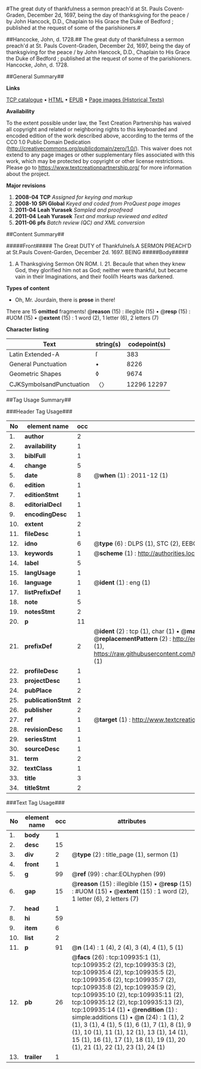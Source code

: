 #The great duty of thankfulness a sermon preach'd at St. Pauls Covent-Graden, December 2d, 1697, being the day of thanksgiving for the peace / by John Hancock, D.D., Chaplain to His Grace the Duke of Bedford ; published at the request of some of the parishioners.#

##Hancocke, John, d. 1728.##
The great duty of thankfulness a sermon preach'd at St. Pauls Covent-Graden, December 2d, 1697, being the day of thanksgiving for the peace / by John Hancock, D.D., Chaplain to His Grace the Duke of Bedford ; published at the request of some of the parishioners.
Hancocke, John, d. 1728.

##General Summary##

**Links**

[TCP catalogue](http://www.ota.ox.ac.uk/tcp/)  • 
[HTML](http://tei.it.ox.ac.uk/tcp/Texts-HTML/free/A45/A45489.html)  • 
[EPUB](http://tei.it.ox.ac.uk/tcp/Texts-EPUB/free/A45/A45489.epub) • 
[Page images (Historical Texts)](https://historicaltexts.jisc.ac.uk/eebo-27057955e)

**Availability**

To the extent possible under law, the Text Creation Partnership has waived all copyright and related or neighboring rights to this keyboarded and encoded edition of the work described above, according to the terms of the CC0 1.0 Public Domain Dedication (http://creativecommons.org/publicdomain/zero/1.0/). This waiver does not extend to any page images or other supplementary files associated with this work, which may be protected by copyright or other license restrictions. Please go to https://www.textcreationpartnership.org/ for more information about the project.

**Major revisions**

1. __2008-04__ __TCP__ *Assigned for keying and markup*
1. __2008-10__ __SPi Global__ *Keyed and coded from ProQuest page images*
1. __2011-04__ __Leah Yurasek__ *Sampled and proofread*
1. __2011-04__ __Leah Yurasek__ *Text and markup reviewed and edited*
1. __2011-06__ __pfs__ *Batch review (QC) and XML conversion*

##Content Summary##

#####Front#####
The Great DUTY of Thankfulneſs.A SERMON PREACH'D at St.Pauls Covent-Garden, December 2d. 1697. BEING
#####Body#####

1. A Thanksgiving Sermon ON ROM. I. 21. Becauſe that when they knew God, they glorified him not as God; neither were thankful, but became vain in their Imaginations, and their fooliſh Hearts was darkened.

**Types of content**

  * Oh, Mr. Jourdain, there is **prose** in there!

There are 15 **omitted** fragments! 
 @__reason__ (15) : illegible (15)  •  @__resp__ (15) : #UOM (15)  •  @__extent__ (15) : 1 word (2), 1 letter (6), 2 letters (7)

**Character listing**


|Text|string(s)|codepoint(s)|
|---|---|---|
|Latin Extended-A|ſ|383|
|General Punctuation|•|8226|
|Geometric Shapes|◊|9674|
|CJKSymbolsandPunctuation|〈〉|12296 12297|

##Tag Usage Summary##

###Header Tag Usage###

|No|element name|occ|attributes|
|---|---|---|---|
|1.|__author__|2||
|2.|__availability__|1||
|3.|__biblFull__|1||
|4.|__change__|5||
|5.|__date__|8| @__when__ (1) : 2011-12 (1)|
|6.|__edition__|1||
|7.|__editionStmt__|1||
|8.|__editorialDecl__|1||
|9.|__encodingDesc__|1||
|10.|__extent__|2||
|11.|__fileDesc__|1||
|12.|__idno__|6| @__type__ (6) : DLPS (1), STC (2), EEBO-CITATION (1), OCLC (1), VID (1)|
|13.|__keywords__|1| @__scheme__ (1) : http://authorities.loc.gov/ (1)|
|14.|__label__|5||
|15.|__langUsage__|1||
|16.|__language__|1| @__ident__ (1) : eng (1)|
|17.|__listPrefixDef__|1||
|18.|__note__|5||
|19.|__notesStmt__|2||
|20.|__p__|11||
|21.|__prefixDef__|2| @__ident__ (2) : tcp (1), char (1)  •  @__matchPattern__ (2) : ([0-9\-]+):([0-9IVX]+) (1), (.+) (1)  •  @__replacementPattern__ (2) : http://eebo.chadwyck.com/downloadtiff?vid=$1&page=$2 (1), https://raw.githubusercontent.com/textcreationpartnership/Texts/master/tcpchars.xml#$1 (1)|
|22.|__profileDesc__|1||
|23.|__projectDesc__|1||
|24.|__pubPlace__|2||
|25.|__publicationStmt__|2||
|26.|__publisher__|2||
|27.|__ref__|1| @__target__ (1) : http://www.textcreationpartnership.org/docs/. (1)|
|28.|__revisionDesc__|1||
|29.|__seriesStmt__|1||
|30.|__sourceDesc__|1||
|31.|__term__|2||
|32.|__textClass__|1||
|33.|__title__|3||
|34.|__titleStmt__|2||


###Text Tag Usage###

|No|element name|occ|attributes|
|---|---|---|---|
|1.|__body__|1||
|2.|__desc__|15||
|3.|__div__|2| @__type__ (2) : title_page (1), sermon (1)|
|4.|__front__|1||
|5.|__g__|99| @__ref__ (99) : char:EOLhyphen (99)|
|6.|__gap__|15| @__reason__ (15) : illegible (15)  •  @__resp__ (15) : #UOM (15)  •  @__extent__ (15) : 1 word (2), 1 letter (6), 2 letters (7)|
|7.|__head__|1||
|8.|__hi__|59||
|9.|__item__|6||
|10.|__list__|2||
|11.|__p__|91| @__n__ (14) : 1 (4), 2 (4), 3 (4), 4 (1), 5 (1)|
|12.|__pb__|26| @__facs__ (26) : tcp:109935:1 (1), tcp:109935:2 (2), tcp:109935:3 (2), tcp:109935:4 (2), tcp:109935:5 (2), tcp:109935:6 (2), tcp:109935:7 (2), tcp:109935:8 (2), tcp:109935:9 (2), tcp:109935:10 (2), tcp:109935:11 (2), tcp:109935:12 (2), tcp:109935:13 (2), tcp:109935:14 (1)  •  @__rendition__ (1) : simple:additions (1)  •  @__n__ (24) : 1 (1), 2 (1), 3 (1), 4 (1), 5 (1), 6 (1), 7 (1), 8 (1), 9 (1), 10 (1), 11 (1), 12 (1), 13 (1), 14 (1), 15 (1), 16 (1), 17 (1), 18 (1), 19 (1), 20 (1), 21 (1), 22 (1), 23 (1), 24 (1)|
|13.|__trailer__|1||
